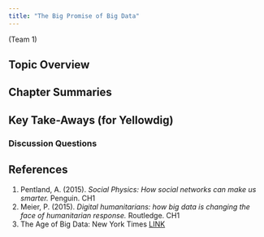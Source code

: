 ```yaml
---
title: "The Big Promise of Big Data"
---
```


(Team 1)

## Topic Overview


## Chapter Summaries


## Key Take-Aways (for Yellowdig)

### Discussion Questions


## References

1.	Pentland, A. (2015). *Social Physics: How social networks can make us smarter.* Penguin. CH1
2.	Meier, P. (2015). *Digital humanitarians: how big data is changing the face of humanitarian response.* Routledge. CH1
3.	The Age of Big Data: New York Times  [ LINK ](https://www.nytimes.com/2012/02/12/sunday-review/big-datas-impact-in-the-world.html)

